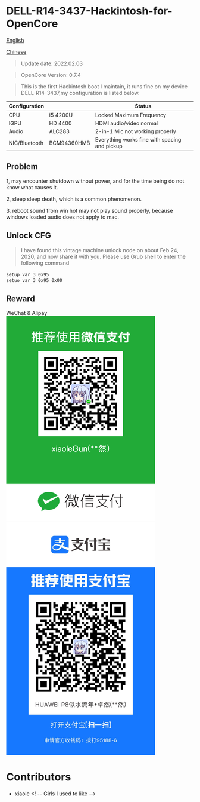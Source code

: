 # DELL-R14-3437-Hackintosh-for-OpenCore

[English](https://github.com/xiaoleGun/DELL-R14-3437-Hackintosh-for-OpenCore/blob/master/README-EN.md)

[Chinese](https://github.com/xiaoleGun/DELL-R14-3437-Hackintosh-for-OpenCore)

> Update date: 2022.02.03

> OpenCore Version: 0.7.4

> This is the first Hackintosh boot I maintain, it runs fine on my device DELL-R14-3437,my configuration is listed below.

|Configuration| |Status|
|--| --- | --- |
|CPU|i5 4200U|Locked Maximum Frequency|
|IGPU|HD 4400|HDMI audio/video normal|
|Audio|ALC283|2-in-1 Mic not working properly|
|NIC/Bluetooth|BCM94360HMB|Everything works fine with spacing and pickup|

## Problem
1, may encounter shutdown without power, and for the time being do not know what causes it.

2, sleep sleep death, which is a common phenomenon.

3, reboot sound from win hot may not play sound properly, because windows loaded audio does not apply to mac.

## Unlock CFG
> I have found this vintage machine unlock node on about Feb 24, 2020, and now share it with you. Please use Grub shell to enter the following command
``` 
setup_var_3 0x95
setuo_var_3 0x95 0x00
```
## Reward
<summary>WeChat & Alipay</summary>

<img src="https://github.com/xiaoleGun/DELL-R14-3437-Hackintosh-for-OpenCore/blob/master/WeChat.png" width="400px" />
<img src="https://github.com/xiaoleGun/DELL-R14-3437-Hackintosh-for-OpenCore/blob/master/Alipay.png" width="400px" />

# Contributors
- xiaole 
<! -- Girls I used to like -->

